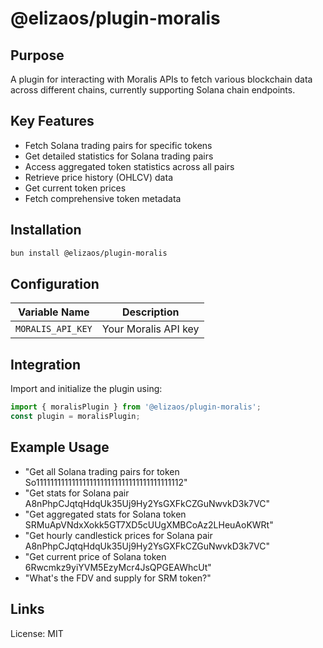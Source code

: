 # @elizaos/plugin-moralis

## Purpose

A plugin for interacting with Moralis APIs to fetch various blockchain data across different chains, currently supporting Solana chain endpoints.

## Key Features

- Fetch Solana trading pairs for specific tokens
- Get detailed statistics for Solana trading pairs
- Access aggregated token statistics across all pairs
- Retrieve price history (OHLCV) data
- Get current token prices
- Fetch comprehensive token metadata

## Installation

```bash
bun install @elizaos/plugin-moralis
```

## Configuration

| Variable Name     | Description          |
| ----------------- | -------------------- |
| `MORALIS_API_KEY` | Your Moralis API key |

## Integration

Import and initialize the plugin using:

```typescript
import { moralisPlugin } from '@elizaos/plugin-moralis';
const plugin = moralisPlugin;
```

## Example Usage

- "Get all Solana trading pairs for token So11111111111111111111111111111111111111112"
- "Get stats for Solana pair A8nPhpCJqtqHdqUk35Uj9Hy2YsGXFkCZGuNwvkD3k7VC"
- "Get aggregated stats for Solana token SRMuApVNdxXokk5GT7XD5cUUgXMBCoAz2LHeuAoKWRt"
- "Get hourly candlestick prices for Solana pair A8nPhpCJqtqHdqUk35Uj9Hy2YsGXFkCZGuNwvkD3k7VC"
- "Get current price of Solana token 6Rwcmkz9yiYVM5EzyMcr4JsQPGEAWhcUt"
- "What's the FDV and supply for SRM token?"

## Links

License: MIT
